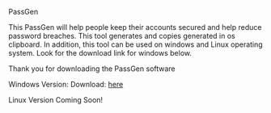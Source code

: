 PassGen

This PassGen will help people keep their accounts secured and help reduce password breaches. This tool generates and copies generated in os clipboard. In addition, this tool can be used on windows and Linux operating system. Look for the download link for windows below. 

Thank you for downloading the PassGen software

Windows Version:
Download: [here](https://github.com/Gear-I/PassGen/releases/download/v1.0/PassGen.Setup.exe)


Linux Version Coming Soon!
